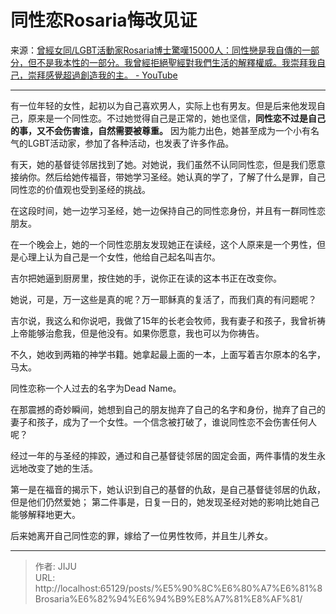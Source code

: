 # 同性恋Rosaria悔改见证

来源：[曾經女同/LGBT活動家Rosaria博士驚嘆15000人：同性戀是我自傳的一部分，但不是我本性的一部分。我曾經拒絕聖經對我們生活的解釋權威。我崇拜我自己，崇拜感覺超過創造我的主。 - YouTube](https://www.youtube.com/watch?v=_L8eV1_Fz_8)

---

有一位年轻的女性，起初以为自己喜欢男人，实际上也有男友。但是后来他发现自己，原来是一个同性恋。不过她觉得自己是正常的，她也坚信，**同性恋不过是自己的事，又不会伤害谁，自然需要被尊重。** 因为能力出色，她甚至成为一个小有名气的LGBT活动家，参加了各种活动，也发表了许多作品。

有天，她的基督徒邻居找到了她。对她说，我们虽然不认同同性恋，但是我们愿意接纳你。然后给她传福音，带她学习圣经。她认真的学了，了解了什么是罪，自己同性恋的价值观也受到圣经的挑战。

在这段时间，她一边学习圣经，她一边保持自己的同性恋身份，并且有一群同性恋朋友。

在一个晚会上，她的一个同性恋朋友发现她正在读经，这个人原来是一个男性，但是心理上认为自己是一个女性，他给自己起名叫吉尔。

吉尔把她逼到厨房里，按住她的手，说你正在读的这本书正在改变你。

她说，可是，万一这些是真的呢？万一耶稣真的复活了，而我们真的有问题呢？

吉尔说，我这么和你说吧，我做了15年的长老会牧师，我有妻子和孩子，我曾祈祷上帝能够治愈我，但是他没有。如果你愿意，我也可以为你祷告。

不久，她收到两箱的神学书籍。她拿起最上面的一本，上面写着吉尔原本的名字，马太。

同性恋称一个人过去的名字为Dead Name。

在那震撼的奇妙瞬间，她想到自己的朋友抛弃了自己的名字和身份，抛弃了自己的妻子和孩子，成为了一个女性。一个信念被打破了，谁说同性恋不会伤害任何人呢？

经过一年的与圣经的摔跤，通过和自己基督徒邻居的固定会面，两件事情的发生永远地改变了她的生活。

第一是在福音的揭示下，她认识到自己的基督的仇敌，是自己基督徒邻居的仇敌，但是他们仍然爱她；
第二件事是，日复一日的，她发现圣经对她的影响比她自己能够解释地更大。

后来她离开自己同性恋的罪，嫁给了一位男性牧师，并且生儿养女。

---

> 作者: JIJU  
> URL: http://localhost:65129/posts/%E5%90%8C%E6%80%A7%E6%81%8Brosaria%E6%82%94%E6%94%B9%E8%A7%81%E8%AF%81/  

